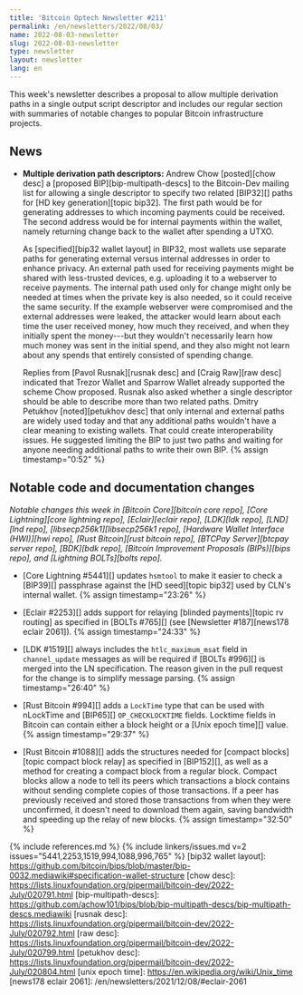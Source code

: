 ```yaml
---
title: 'Bitcoin Optech Newsletter #211'
permalink: /en/newsletters/2022/08/03/
name: 2022-08-03-newsletter
slug: 2022-08-03-newsletter
type: newsletter
layout: newsletter
lang: en
---
```

This week's newsletter describes a proposal to allow multiple derivation
paths in a single output script descriptor and includes our regular
section with summaries of notable changes to popular Bitcoin
infrastructure projects.

## News

- **Multiple derivation path descriptors:** Andrew Chow [posted][chow
  desc] a [proposed BIP][bip-multipath-descs] to the Bitcoin-Dev mailing
  list for allowing a single descriptor to specify two related [BIP32][]
  paths for [HD key generation][topic bip32].  The first path would be
  for generating addresses to which incoming payments could be received.
  The second address would be for internal payments within the wallet,
  namely returning change back to the wallet after spending a UTXO.

    As [specified][bip32 wallet layout] in BIP32, most wallets use
    separate paths for generating external versus internal addresses in
    order to enhance privacy.  An external path used for receiving
    payments might be shared with less-trusted devices, e.g. uploading
    it to a webserver to receive payments.  The internal path used only
    for change might only be needed at times when the private key is
    also needed, so it could receive the same security.  If the example
    webserver were compromised and the external addresses were leaked,
    the attacker would learn about each time the user received money,
    how much they received, and when they initially spent the money---but
    they wouldn't necessarily learn how much money was sent in the
    initial spend, and they also might not learn about any spends that
    entirely consisted of spending change.

    Replies from [Pavol Rusnak][rusnak desc] and [Craig Raw][raw desc]
    indicated that Trezor Wallet and Sparrow Wallet already supported
    the scheme Chow proposed.  Rusnak also asked whether a single
    descriptor should be able to describe more than two related paths.
    Dmitry Petukhov [noted][petukhov desc] that only internal and
    external paths are widely used today and that any additional paths
    wouldn't have a clear meaning to existing wallets.  That could
    create interoperability issues.  He suggested limiting the BIP to
    just two paths and waiting for anyone needing additional paths to
    write their own BIP. {% assign timestamp="0:52" %}

## Notable code and documentation changes

*Notable changes this week in [Bitcoin Core][bitcoin core repo], [Core
Lightning][core lightning repo], [Eclair][eclair repo], [LDK][ldk repo],
[LND][lnd repo], [libsecp256k1][libsecp256k1 repo], [Hardware Wallet
Interface (HWI)][hwi repo], [Rust Bitcoin][rust bitcoin repo], [BTCPay
Server][btcpay server repo], [BDK][bdk repo], [Bitcoin Improvement
Proposals (BIPs)][bips repo], and [Lightning BOLTs][bolts repo].*

- [Core Lightning #5441][] updates `hsmtool` to make it easier to check
  a [BIP39][] passphrase against the [HD seed][topic bip32] used by
  CLN's internal wallet. {% assign timestamp="23:26" %}

- [Eclair #2253][] adds support for relaying [blinded payments][topic rv
  routing] as specified in [BOLTs #765][] (see [Newsletter #187][news178
  eclair 2061]). {% assign timestamp="24:33" %}

- [LDK #1519][] always includes the `htlc_maximum_msat` field in
  `channel_update` messages as will be required if [BOLTs #996][] is
  merged into the LN specification.  The reason given in the pull
  request for the change is to simplify message parsing. {% assign timestamp="26:40" %}

- [Rust Bitcoin #994][] adds a `LockTime` type that can be used with
  nLockTime and [BIP65][] `OP_CHECKLOCKTIME` fields.  Locktime fields in
  Bitcoin can contain either a block height or a [Unix epoch time][]
  value. {% assign timestamp="29:37" %}

- [Rust Bitcoin #1088][] adds the structures needed for [compact
  blocks][topic compact block relay] as specified in [BIP152][], as well
  as a method for creating a compact block from a regular block.
  Compact blocks allow a node to tell its peers which transactions a
  block contains without sending complete copies of those transactions.
  If a peer has previously received and stored those transactions from
  when they were unconfirmed, it doesn't need to download them again,
  saving bandwidth and speeding up the relay of new blocks. {% assign timestamp="32:50" %}

{% include references.md %}
{% include linkers/issues.md v=2 issues="5441,2253,1519,994,1088,996,765" %}
[bip32 wallet layout]: https://github.com/bitcoin/bips/blob/master/bip-0032.mediawiki#specification-wallet-structure
[chow desc]: https://lists.linuxfoundation.org/pipermail/bitcoin-dev/2022-July/020791.html
[bip-multipath-descs]: https://github.com/achow101/bips/blob/bip-multipath-descs/bip-multipath-descs.mediawiki
[rusnak desc]: https://lists.linuxfoundation.org/pipermail/bitcoin-dev/2022-July/020792.html
[raw desc]: https://lists.linuxfoundation.org/pipermail/bitcoin-dev/2022-July/020799.html
[petukhov desc]: https://lists.linuxfoundation.org/pipermail/bitcoin-dev/2022-July/020804.html
[unix epoch time]: https://en.wikipedia.org/wiki/Unix_time
[news178 eclair 2061]: /en/newsletters/2021/12/08/#eclair-2061
